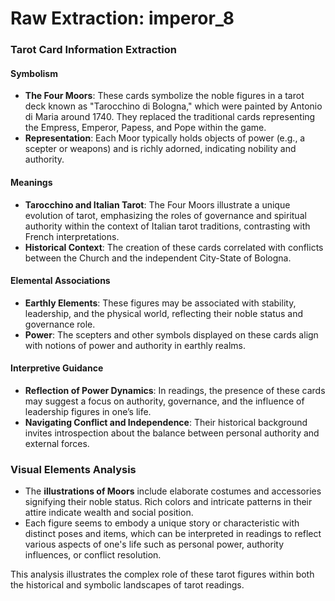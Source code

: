 # Raw Extraction: imperor_8

### Tarot Card Information Extraction

#### Symbolism
- **The Four Moors**: These cards symbolize the noble figures in a tarot deck known as "Tarocchino di Bologna," which were painted by Antonio di Maria around 1740. They replaced the traditional cards representing the Empress, Emperor, Papess, and Pope within the game.
- **Representation**: Each Moor typically holds objects of power (e.g., a scepter or weapons) and is richly adorned, indicating nobility and authority.

#### Meanings
- **Tarocchino and Italian Tarot**: The Four Moors illustrate a unique evolution of tarot, emphasizing the roles of governance and spiritual authority within the context of Italian tarot traditions, contrasting with French interpretations.
- **Historical Context**: The creation of these cards correlated with conflicts between the Church and the independent City-State of Bologna. 

#### Elemental Associations
- **Earthly Elements**: These figures may be associated with stability, leadership, and the physical world, reflecting their noble status and governance role.
- **Power**: The scepters and other symbols displayed on these cards align with notions of power and authority in earthly realms.

#### Interpretive Guidance
- **Reflection of Power Dynamics**: In readings, the presence of these cards may suggest a focus on authority, governance, and the influence of leadership figures in one’s life.
- **Navigating Conflict and Independence**: Their historical background invites introspection about the balance between personal authority and external forces.

### Visual Elements Analysis
- The **illustrations of Moors** include elaborate costumes and accessories signifying their noble status. Rich colors and intricate patterns in their attire indicate wealth and social position.
- Each figure seems to embody a unique story or characteristic with distinct poses and items, which can be interpreted in readings to reflect various aspects of one's life such as personal power, authority influences, or conflict resolution.

This analysis illustrates the complex role of these tarot figures within both the historical and symbolic landscapes of tarot readings.